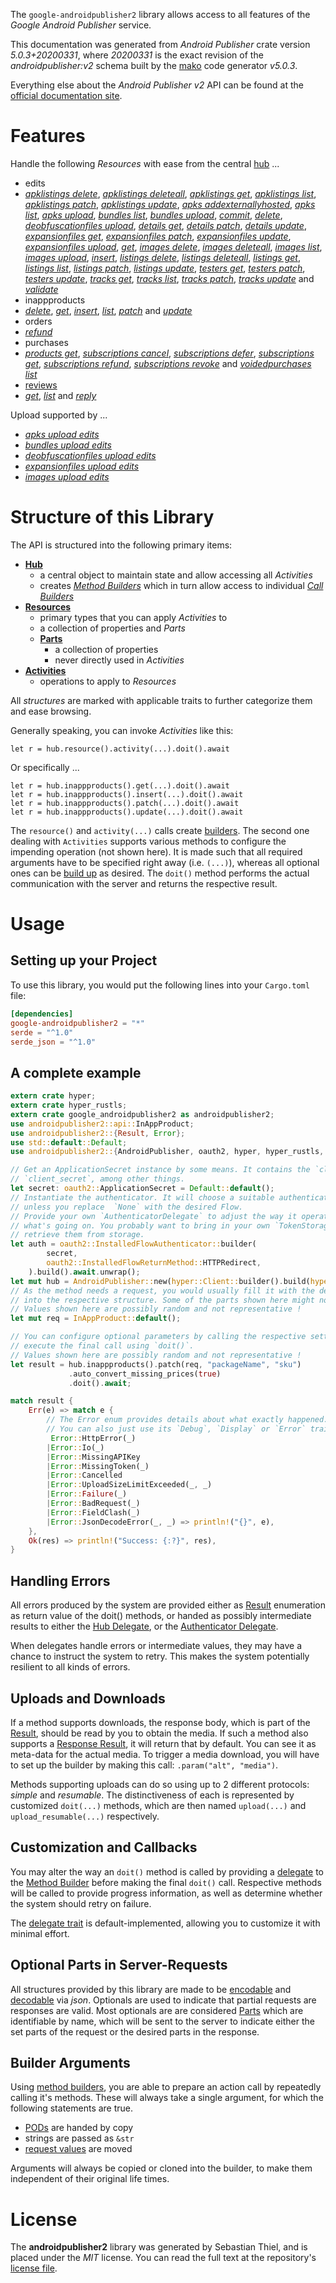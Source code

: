 <!---
DO NOT EDIT !
This file was generated automatically from 'src/generator/templates/api/README.md.mako'
DO NOT EDIT !
-->
The `google-androidpublisher2` library allows access to all features of the *Google Android Publisher* service.

This documentation was generated from *Android Publisher* crate version *5.0.3+20200331*, where *20200331* is the exact revision of the *androidpublisher:v2* schema built by the [mako](http://www.makotemplates.org/) code generator *v5.0.3*.

Everything else about the *Android Publisher* *v2* API can be found at the
[official documentation site](https://developers.google.com/android-publisher).
# Features

Handle the following *Resources* with ease from the central [hub](https://docs.rs/google-androidpublisher2/5.0.3+20200331/google_androidpublisher2/AndroidPublisher) ... 

* edits
 * [*apklistings delete*](https://docs.rs/google-androidpublisher2/5.0.3+20200331/google_androidpublisher2/api::EditApklistingDeleteCall), [*apklistings deleteall*](https://docs.rs/google-androidpublisher2/5.0.3+20200331/google_androidpublisher2/api::EditApklistingDeleteallCall), [*apklistings get*](https://docs.rs/google-androidpublisher2/5.0.3+20200331/google_androidpublisher2/api::EditApklistingGetCall), [*apklistings list*](https://docs.rs/google-androidpublisher2/5.0.3+20200331/google_androidpublisher2/api::EditApklistingListCall), [*apklistings patch*](https://docs.rs/google-androidpublisher2/5.0.3+20200331/google_androidpublisher2/api::EditApklistingPatchCall), [*apklistings update*](https://docs.rs/google-androidpublisher2/5.0.3+20200331/google_androidpublisher2/api::EditApklistingUpdateCall), [*apks addexternallyhosted*](https://docs.rs/google-androidpublisher2/5.0.3+20200331/google_androidpublisher2/api::EditApkAddexternallyhostedCall), [*apks list*](https://docs.rs/google-androidpublisher2/5.0.3+20200331/google_androidpublisher2/api::EditApkListCall), [*apks upload*](https://docs.rs/google-androidpublisher2/5.0.3+20200331/google_androidpublisher2/api::EditApkUploadCall), [*bundles list*](https://docs.rs/google-androidpublisher2/5.0.3+20200331/google_androidpublisher2/api::EditBundleListCall), [*bundles upload*](https://docs.rs/google-androidpublisher2/5.0.3+20200331/google_androidpublisher2/api::EditBundleUploadCall), [*commit*](https://docs.rs/google-androidpublisher2/5.0.3+20200331/google_androidpublisher2/api::EditCommitCall), [*delete*](https://docs.rs/google-androidpublisher2/5.0.3+20200331/google_androidpublisher2/api::EditDeleteCall), [*deobfuscationfiles upload*](https://docs.rs/google-androidpublisher2/5.0.3+20200331/google_androidpublisher2/api::EditDeobfuscationfileUploadCall), [*details get*](https://docs.rs/google-androidpublisher2/5.0.3+20200331/google_androidpublisher2/api::EditDetailGetCall), [*details patch*](https://docs.rs/google-androidpublisher2/5.0.3+20200331/google_androidpublisher2/api::EditDetailPatchCall), [*details update*](https://docs.rs/google-androidpublisher2/5.0.3+20200331/google_androidpublisher2/api::EditDetailUpdateCall), [*expansionfiles get*](https://docs.rs/google-androidpublisher2/5.0.3+20200331/google_androidpublisher2/api::EditExpansionfileGetCall), [*expansionfiles patch*](https://docs.rs/google-androidpublisher2/5.0.3+20200331/google_androidpublisher2/api::EditExpansionfilePatchCall), [*expansionfiles update*](https://docs.rs/google-androidpublisher2/5.0.3+20200331/google_androidpublisher2/api::EditExpansionfileUpdateCall), [*expansionfiles upload*](https://docs.rs/google-androidpublisher2/5.0.3+20200331/google_androidpublisher2/api::EditExpansionfileUploadCall), [*get*](https://docs.rs/google-androidpublisher2/5.0.3+20200331/google_androidpublisher2/api::EditGetCall), [*images delete*](https://docs.rs/google-androidpublisher2/5.0.3+20200331/google_androidpublisher2/api::EditImageDeleteCall), [*images deleteall*](https://docs.rs/google-androidpublisher2/5.0.3+20200331/google_androidpublisher2/api::EditImageDeleteallCall), [*images list*](https://docs.rs/google-androidpublisher2/5.0.3+20200331/google_androidpublisher2/api::EditImageListCall), [*images upload*](https://docs.rs/google-androidpublisher2/5.0.3+20200331/google_androidpublisher2/api::EditImageUploadCall), [*insert*](https://docs.rs/google-androidpublisher2/5.0.3+20200331/google_androidpublisher2/api::EditInsertCall), [*listings delete*](https://docs.rs/google-androidpublisher2/5.0.3+20200331/google_androidpublisher2/api::EditListingDeleteCall), [*listings deleteall*](https://docs.rs/google-androidpublisher2/5.0.3+20200331/google_androidpublisher2/api::EditListingDeleteallCall), [*listings get*](https://docs.rs/google-androidpublisher2/5.0.3+20200331/google_androidpublisher2/api::EditListingGetCall), [*listings list*](https://docs.rs/google-androidpublisher2/5.0.3+20200331/google_androidpublisher2/api::EditListingListCall), [*listings patch*](https://docs.rs/google-androidpublisher2/5.0.3+20200331/google_androidpublisher2/api::EditListingPatchCall), [*listings update*](https://docs.rs/google-androidpublisher2/5.0.3+20200331/google_androidpublisher2/api::EditListingUpdateCall), [*testers get*](https://docs.rs/google-androidpublisher2/5.0.3+20200331/google_androidpublisher2/api::EditTesterGetCall), [*testers patch*](https://docs.rs/google-androidpublisher2/5.0.3+20200331/google_androidpublisher2/api::EditTesterPatchCall), [*testers update*](https://docs.rs/google-androidpublisher2/5.0.3+20200331/google_androidpublisher2/api::EditTesterUpdateCall), [*tracks get*](https://docs.rs/google-androidpublisher2/5.0.3+20200331/google_androidpublisher2/api::EditTrackGetCall), [*tracks list*](https://docs.rs/google-androidpublisher2/5.0.3+20200331/google_androidpublisher2/api::EditTrackListCall), [*tracks patch*](https://docs.rs/google-androidpublisher2/5.0.3+20200331/google_androidpublisher2/api::EditTrackPatchCall), [*tracks update*](https://docs.rs/google-androidpublisher2/5.0.3+20200331/google_androidpublisher2/api::EditTrackUpdateCall) and [*validate*](https://docs.rs/google-androidpublisher2/5.0.3+20200331/google_androidpublisher2/api::EditValidateCall)
* inappproducts
 * [*delete*](https://docs.rs/google-androidpublisher2/5.0.3+20200331/google_androidpublisher2/api::InappproductDeleteCall), [*get*](https://docs.rs/google-androidpublisher2/5.0.3+20200331/google_androidpublisher2/api::InappproductGetCall), [*insert*](https://docs.rs/google-androidpublisher2/5.0.3+20200331/google_androidpublisher2/api::InappproductInsertCall), [*list*](https://docs.rs/google-androidpublisher2/5.0.3+20200331/google_androidpublisher2/api::InappproductListCall), [*patch*](https://docs.rs/google-androidpublisher2/5.0.3+20200331/google_androidpublisher2/api::InappproductPatchCall) and [*update*](https://docs.rs/google-androidpublisher2/5.0.3+20200331/google_androidpublisher2/api::InappproductUpdateCall)
* orders
 * [*refund*](https://docs.rs/google-androidpublisher2/5.0.3+20200331/google_androidpublisher2/api::OrderRefundCall)
* purchases
 * [*products get*](https://docs.rs/google-androidpublisher2/5.0.3+20200331/google_androidpublisher2/api::PurchaseProductGetCall), [*subscriptions cancel*](https://docs.rs/google-androidpublisher2/5.0.3+20200331/google_androidpublisher2/api::PurchaseSubscriptionCancelCall), [*subscriptions defer*](https://docs.rs/google-androidpublisher2/5.0.3+20200331/google_androidpublisher2/api::PurchaseSubscriptionDeferCall), [*subscriptions get*](https://docs.rs/google-androidpublisher2/5.0.3+20200331/google_androidpublisher2/api::PurchaseSubscriptionGetCall), [*subscriptions refund*](https://docs.rs/google-androidpublisher2/5.0.3+20200331/google_androidpublisher2/api::PurchaseSubscriptionRefundCall), [*subscriptions revoke*](https://docs.rs/google-androidpublisher2/5.0.3+20200331/google_androidpublisher2/api::PurchaseSubscriptionRevokeCall) and [*voidedpurchases list*](https://docs.rs/google-androidpublisher2/5.0.3+20200331/google_androidpublisher2/api::PurchaseVoidedpurchaseListCall)
* [reviews](https://docs.rs/google-androidpublisher2/5.0.3+20200331/google_androidpublisher2/api::Review)
 * [*get*](https://docs.rs/google-androidpublisher2/5.0.3+20200331/google_androidpublisher2/api::ReviewGetCall), [*list*](https://docs.rs/google-androidpublisher2/5.0.3+20200331/google_androidpublisher2/api::ReviewListCall) and [*reply*](https://docs.rs/google-androidpublisher2/5.0.3+20200331/google_androidpublisher2/api::ReviewReplyCall)


Upload supported by ...

* [*apks upload edits*](https://docs.rs/google-androidpublisher2/5.0.3+20200331/google_androidpublisher2/api::EditApkUploadCall)
* [*bundles upload edits*](https://docs.rs/google-androidpublisher2/5.0.3+20200331/google_androidpublisher2/api::EditBundleUploadCall)
* [*deobfuscationfiles upload edits*](https://docs.rs/google-androidpublisher2/5.0.3+20200331/google_androidpublisher2/api::EditDeobfuscationfileUploadCall)
* [*expansionfiles upload edits*](https://docs.rs/google-androidpublisher2/5.0.3+20200331/google_androidpublisher2/api::EditExpansionfileUploadCall)
* [*images upload edits*](https://docs.rs/google-androidpublisher2/5.0.3+20200331/google_androidpublisher2/api::EditImageUploadCall)



# Structure of this Library

The API is structured into the following primary items:

* **[Hub](https://docs.rs/google-androidpublisher2/5.0.3+20200331/google_androidpublisher2/AndroidPublisher)**
    * a central object to maintain state and allow accessing all *Activities*
    * creates [*Method Builders*](https://docs.rs/google-androidpublisher2/5.0.3+20200331/google_androidpublisher2/client::MethodsBuilder) which in turn
      allow access to individual [*Call Builders*](https://docs.rs/google-androidpublisher2/5.0.3+20200331/google_androidpublisher2/client::CallBuilder)
* **[Resources](https://docs.rs/google-androidpublisher2/5.0.3+20200331/google_androidpublisher2/client::Resource)**
    * primary types that you can apply *Activities* to
    * a collection of properties and *Parts*
    * **[Parts](https://docs.rs/google-androidpublisher2/5.0.3+20200331/google_androidpublisher2/client::Part)**
        * a collection of properties
        * never directly used in *Activities*
* **[Activities](https://docs.rs/google-androidpublisher2/5.0.3+20200331/google_androidpublisher2/client::CallBuilder)**
    * operations to apply to *Resources*

All *structures* are marked with applicable traits to further categorize them and ease browsing.

Generally speaking, you can invoke *Activities* like this:

```Rust,ignore
let r = hub.resource().activity(...).doit().await
```

Or specifically ...

```ignore
let r = hub.inappproducts().get(...).doit().await
let r = hub.inappproducts().insert(...).doit().await
let r = hub.inappproducts().patch(...).doit().await
let r = hub.inappproducts().update(...).doit().await
```

The `resource()` and `activity(...)` calls create [builders][builder-pattern]. The second one dealing with `Activities` 
supports various methods to configure the impending operation (not shown here). It is made such that all required arguments have to be 
specified right away (i.e. `(...)`), whereas all optional ones can be [build up][builder-pattern] as desired.
The `doit()` method performs the actual communication with the server and returns the respective result.

# Usage

## Setting up your Project

To use this library, you would put the following lines into your `Cargo.toml` file:

```toml
[dependencies]
google-androidpublisher2 = "*"
serde = "^1.0"
serde_json = "^1.0"
```

## A complete example

```Rust
extern crate hyper;
extern crate hyper_rustls;
extern crate google_androidpublisher2 as androidpublisher2;
use androidpublisher2::api::InAppProduct;
use androidpublisher2::{Result, Error};
use std::default::Default;
use androidpublisher2::{AndroidPublisher, oauth2, hyper, hyper_rustls, chrono, FieldMask};

// Get an ApplicationSecret instance by some means. It contains the `client_id` and 
// `client_secret`, among other things.
let secret: oauth2::ApplicationSecret = Default::default();
// Instantiate the authenticator. It will choose a suitable authentication flow for you, 
// unless you replace  `None` with the desired Flow.
// Provide your own `AuthenticatorDelegate` to adjust the way it operates and get feedback about 
// what's going on. You probably want to bring in your own `TokenStorage` to persist tokens and
// retrieve them from storage.
let auth = oauth2::InstalledFlowAuthenticator::builder(
        secret,
        oauth2::InstalledFlowReturnMethod::HTTPRedirect,
    ).build().await.unwrap();
let mut hub = AndroidPublisher::new(hyper::Client::builder().build(hyper_rustls::HttpsConnectorBuilder::new().with_native_roots().https_or_http().enable_http1().build()), auth);
// As the method needs a request, you would usually fill it with the desired information
// into the respective structure. Some of the parts shown here might not be applicable !
// Values shown here are possibly random and not representative !
let mut req = InAppProduct::default();

// You can configure optional parameters by calling the respective setters at will, and
// execute the final call using `doit()`.
// Values shown here are possibly random and not representative !
let result = hub.inappproducts().patch(req, "packageName", "sku")
             .auto_convert_missing_prices(true)
             .doit().await;

match result {
    Err(e) => match e {
        // The Error enum provides details about what exactly happened.
        // You can also just use its `Debug`, `Display` or `Error` traits
         Error::HttpError(_)
        |Error::Io(_)
        |Error::MissingAPIKey
        |Error::MissingToken(_)
        |Error::Cancelled
        |Error::UploadSizeLimitExceeded(_, _)
        |Error::Failure(_)
        |Error::BadRequest(_)
        |Error::FieldClash(_)
        |Error::JsonDecodeError(_, _) => println!("{}", e),
    },
    Ok(res) => println!("Success: {:?}", res),
}

```
## Handling Errors

All errors produced by the system are provided either as [Result](https://docs.rs/google-androidpublisher2/5.0.3+20200331/google_androidpublisher2/client::Result) enumeration as return value of
the doit() methods, or handed as possibly intermediate results to either the 
[Hub Delegate](https://docs.rs/google-androidpublisher2/5.0.3+20200331/google_androidpublisher2/client::Delegate), or the [Authenticator Delegate](https://docs.rs/yup-oauth2/*/yup_oauth2/trait.AuthenticatorDelegate.html).

When delegates handle errors or intermediate values, they may have a chance to instruct the system to retry. This 
makes the system potentially resilient to all kinds of errors.

## Uploads and Downloads
If a method supports downloads, the response body, which is part of the [Result](https://docs.rs/google-androidpublisher2/5.0.3+20200331/google_androidpublisher2/client::Result), should be
read by you to obtain the media.
If such a method also supports a [Response Result](https://docs.rs/google-androidpublisher2/5.0.3+20200331/google_androidpublisher2/client::ResponseResult), it will return that by default.
You can see it as meta-data for the actual media. To trigger a media download, you will have to set up the builder by making
this call: `.param("alt", "media")`.

Methods supporting uploads can do so using up to 2 different protocols: 
*simple* and *resumable*. The distinctiveness of each is represented by customized 
`doit(...)` methods, which are then named `upload(...)` and `upload_resumable(...)` respectively.

## Customization and Callbacks

You may alter the way an `doit()` method is called by providing a [delegate](https://docs.rs/google-androidpublisher2/5.0.3+20200331/google_androidpublisher2/client::Delegate) to the 
[Method Builder](https://docs.rs/google-androidpublisher2/5.0.3+20200331/google_androidpublisher2/client::CallBuilder) before making the final `doit()` call. 
Respective methods will be called to provide progress information, as well as determine whether the system should 
retry on failure.

The [delegate trait](https://docs.rs/google-androidpublisher2/5.0.3+20200331/google_androidpublisher2/client::Delegate) is default-implemented, allowing you to customize it with minimal effort.

## Optional Parts in Server-Requests

All structures provided by this library are made to be [encodable](https://docs.rs/google-androidpublisher2/5.0.3+20200331/google_androidpublisher2/client::RequestValue) and 
[decodable](https://docs.rs/google-androidpublisher2/5.0.3+20200331/google_androidpublisher2/client::ResponseResult) via *json*. Optionals are used to indicate that partial requests are responses 
are valid.
Most optionals are are considered [Parts](https://docs.rs/google-androidpublisher2/5.0.3+20200331/google_androidpublisher2/client::Part) which are identifiable by name, which will be sent to 
the server to indicate either the set parts of the request or the desired parts in the response.

## Builder Arguments

Using [method builders](https://docs.rs/google-androidpublisher2/5.0.3+20200331/google_androidpublisher2/client::CallBuilder), you are able to prepare an action call by repeatedly calling it's methods.
These will always take a single argument, for which the following statements are true.

* [PODs][wiki-pod] are handed by copy
* strings are passed as `&str`
* [request values](https://docs.rs/google-androidpublisher2/5.0.3+20200331/google_androidpublisher2/client::RequestValue) are moved

Arguments will always be copied or cloned into the builder, to make them independent of their original life times.

[wiki-pod]: http://en.wikipedia.org/wiki/Plain_old_data_structure
[builder-pattern]: http://en.wikipedia.org/wiki/Builder_pattern
[google-go-api]: https://github.com/google/google-api-go-client

# License
The **androidpublisher2** library was generated by Sebastian Thiel, and is placed 
under the *MIT* license.
You can read the full text at the repository's [license file][repo-license].

[repo-license]: https://github.com/Byron/google-apis-rsblob/main/LICENSE.md


